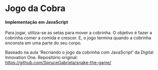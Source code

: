 # Jogo da Cobra
#### Implementação em JavaScript

Para jogar, utiliza-se as setas para mover a cobrinha. O objetivo é fazer a cobrinha comer a comida e crescer. E, o jogo termina quando a cobrinha enconsta em uma parte do seu corpo.

Baseado na aula 'Recriando o jogo da cobrinha com JavaScript' da Digital Innovation One.
Repositório original: https://github.com/SpruceGabriela/snake-the-game/ 
